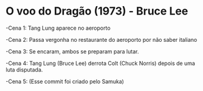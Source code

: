 # O voo do Dragão (1973) - Bruce Lee

-Cena 1: Tang Lung aparece no aeroporto

-Cena 2: Passa vergonha no restaurante do aeroporto por não saber italiano

-Cena 3: Se encaram, ambos se preparam para lutar.

-Cena 4: Tang Lung (Bruce Lee) derrota Colt (Chuck Norris) depois de uma luta disputada.

-Cena 5: (Esse commit foi criado pelo Samuka)
